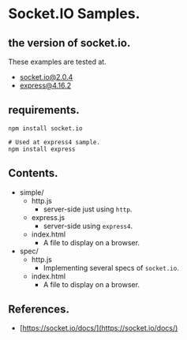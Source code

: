 # Socket.IO Samples.

## the version of socket.io.
These examples are tested at.  
* socket.io@2.0.4
* express@4.16.2

## requirements.
```
npm install socket.io

# Used at express4 sample.
npm install express
```

## Contents.
* simple/
  * http.js
    * server-side just using `http`.
  * express.js
    * server-side using `express4`.
  * index.html
    * A file to display on a browser.
* spec/
  * http.js
    * Implementing several specs of `socket.io`.
  * index.html
    * A file to display on a browser.

## References.
* [https://socket.io/docs/](https://socket.io/docs/)
